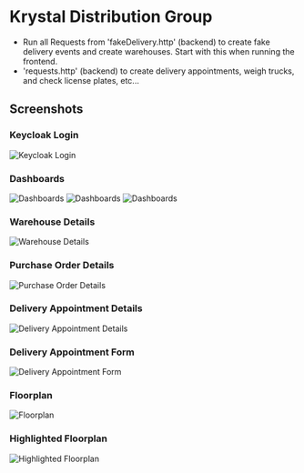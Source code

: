 # Krystal Distribution Group

- Run all Requests from 'fakeDelivery.http' (backend) to create fake delivery events and create warehouses. Start with this when running the frontend.
- 'requests.http' (backend) to create delivery appointments, weigh trucks, and check license plates, etc...

## Screenshots

### Keycloak Login

![Keycloak Login](./screenshots/Keycloak_LogIn.png)

### Dashboards

![Dashboards](./screenshots/Dashboard_1.png)
![Dashboards](./screenshots/Dashboard_2.png)
![Dashboards](./screenshots/Dashboard_3.png)

### Warehouse Details

![Warehouse Details](./screenshots/Warehouse_Details.png)

### Purchase Order Details

![Purchase Order Details](./screenshots/PurchaseOrder_Details.png)

### Delivery Appointment Details

![Delivery Appointment Details](./screenshots/DeliveryAppointment_Details.png)

### Delivery Appointment Form

![Delivery Appointment Form](./screenshots/DeliveryAppointment_Form.png)

### Floorplan

![Floorplan](./screenshots/Floorplan.png)

### Highlighted Floorplan

![Highlighted Floorplan](./screenshots/Floorplan_Highlighted.png)
